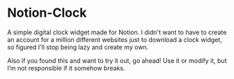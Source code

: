 # Notion-Clock
A simple digital clock widget made for Notion. 
I didn't want to have to create an account for a million different websites just to download a clock widget, so figured I'll stop being lazy and create my own. 

Also if you found this and want to try it out, go ahead! 
Use it or modify it, but I’m not responsible if it somehow breaks. 
